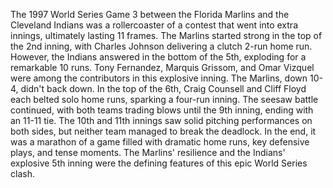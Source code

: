 The 1997 World Series Game 3 between the Florida Marlins and the Cleveland Indians was a rollercoaster of a contest
that went into extra innings, ultimately lasting 11 frames. The Marlins started strong in the top of the 2nd
inning, with Charles Johnson delivering a clutch 2-run home run. However, the Indians answered in the bottom of the
5th, exploding for a remarkable 10 runs. Tony Fernandez, Marquis Grissom, and Omar Vizquel were among the
contributors in this explosive inning. The Marlins, down 10-4, didn't back down. In the top of the 6th, Craig
Counsell and Cliff Floyd each belted solo home runs, sparking a four-run inning. The seesaw battle continued, with
both teams trading blows until the 9th inning, ending with an 11-11 tie. The 10th and 11th innings saw solid
pitching performances on both sides, but neither team managed to break the deadlock. In the end, it was a marathon
of a game filled with dramatic home runs, key defensive plays, and tense moments. The Marlins' resilience and the
Indians' explosive 5th inning were the defining features of this epic World Series clash.

